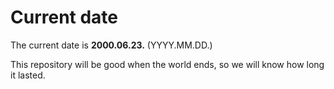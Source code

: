 # Current date

The current date is **2000.06.23.** (YYYY.MM.DD.)

This repository will be good when the world ends, so we will know how long it lasted.
